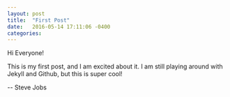 ```yaml
---
layout: post
title:  "First Post"
date:   2016-05-14 17:11:06 -0400
categories: 
---
```

Hi Everyone!

This is my first post, and I am excited about it. I am still playing around with Jekyll and Github, but this is super cool!

-- Steve Jobs
